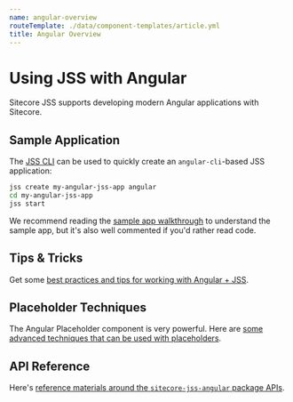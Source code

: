 ```yaml
---
name: angular-overview
routeTemplate: ./data/component-templates/article.yml
title: Angular Overview
---
```


# Using JSS with Angular

Sitecore JSS supports developing modern Angular applications with Sitecore.

## Sample Application

The [JSS CLI](/docs/getting-started/quick-start) can be used to quickly create an `angular-cli`-based JSS application:

```sh
jss create my-angular-jss-app angular
cd my-angular-jss-app
jss start
```

We recommend reading the [sample app walkthrough](/docs/client-frameworks/angular/sample-app) to understand the sample app, but it's also well commented if you'd rather read code.

## Tips & Tricks

Get some [best practices and tips for working with Angular + JSS](/docs/client-frameworks/angular/angular-tips).

## Placeholder Techniques

The Angular Placeholder component is very powerful. Here are [some advanced techniques that can be used with placeholders](/docs/client-frameworks/angular/angular-placeholders).

## API Reference

Here's [reference materials around the `sitecore-jss-angular` package APIs](/docs/client-frameworks/angular/reference).